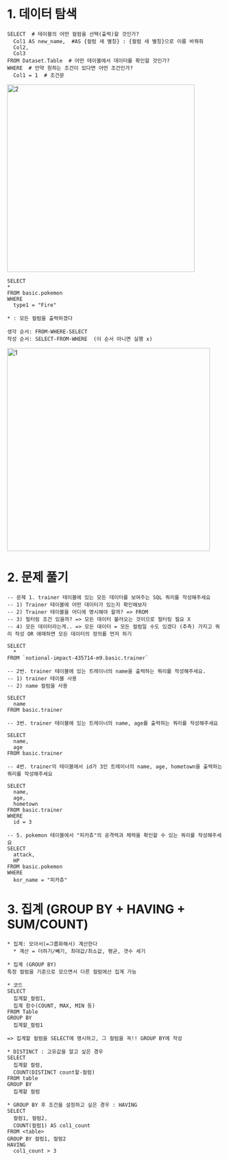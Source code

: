 # 1. 데이터 탐색
```
SELECT  # 테이블의 어떤 컬럼을 선택(출력)할 것인가?
  Col1 AS new_name,  #AS {컬럼 새 별칭} : {컬럼 새 별칭}으로 이름 바꿔줘
  Col2,
  Col3
FROM Dataset.Table  # 어떤 테이블에서 데이터를 확인할 것인가?
WHERE  # 만약 원하는 조건이 있다면 어떤 조건인가?
  Col1 = 1  # 조건문
```

<img width="437" alt="2" src="https://github.com/user-attachments/assets/420e9d82-c256-4bd8-b02f-bbfc47c3cbf2">

```
SELECT
*
FROM basic.pokemon
WHERE
  type1 = "Fire"

* : 모든 컬럼을 출력하겠다
```

```
생각 순서: FROM-WHERE-SELECT
작성 순서: SELECT-FROM-WHERE  (이 순서 아니면 실행 x)
```

<img width="473" alt="1" src="https://github.com/user-attachments/assets/50a76048-0ce5-4e1c-a3a4-79b782ccb11e">

# 2. 문제 풀기
```
-- 문제 1. trainer 테이블에 있는 모든 데이터를 보여주는 SQL 쿼리를 작성해주세요
-- 1) Trainer 테이블에 어떤 데이터가 있는지 확인해보자
-- 2) Trainer 테이블을 어디에 명시해야 할까? => FROM
-- 3) 필터링 조건 있을까? => 모든 데이터 불러오는 것이므로 필터링 필요 X
-- 4) 모든 데이터라는게.. => 모든 데이터 = 모든 컬럼일 수도 있겠다 (추측) 가지고 쿼리 작성 OR 애매하면 모든 데이터의 정의를 먼저 하기

SELECT  
  *
FROM `notional-impact-435714-m9.basic.trainer` 
```

```
-- 2번. trainer 테이블에 있는 트레이너의 name을 출력하는 쿼리를 작성해주세요.
-- 1) trainer 테이블 사용
-- 2) name 컬럼을 사용

SELECT
  name
FROM basic.trainer
```

```
-- 3번. trainer 테이블에 있는 트레이너의 name, age를 출력하는 쿼리를 작성해주세요

SELECT
  name,
  age
FROM basic.trainer
```

```
-- 4번. trainer의 테이블에서 id가 3인 트레이너의 name, age, hometown을 출력하는 쿼리를 작성해주세요

SELECT
  name,
  age,
  hometown
FROM basic.trainer
WHERE 
  id = 3
```

```
-- 5. pokemon 테이블에서 "피카츄"의 공격력과 체력을 확인할 수 있는 쿼리를 작성해주세요
SELECT
  attack,
  HP
FROM basic.pokemon
WHERE
  kor_name = "피카츄"
```

# 3. 집계 (GROUP BY + HAVING + SUM/COUNT)
```
* 집계: 모아서(=그룹화해서) 계산한다
  * 계산 = 더하기/빼기, 최대값/최소값, 평균, 갯수 세기

* 집계 (GROUP BY)
특정 컬럼을 기준으로 모으면서 다른 컬럼에선 집계 가능

* 코드
SELECT
  집계할_컬럼1,
  집계 함수(COUNT, MAX, MIN 등)
FROM Table
GROUP BY
  집계할_컬럼1

=> 집계할 컬럼을 SELECT에 명시하고, 그 컬럼을 꼭!! GROUP BY에 작성

```


```
* DISTINCT : 고유값을 알고 싶은 경우
SELECT
  집계할 컬럼,
  COUNT(DISTINCT count할-컬럼)
FROM table
GROUP BY
  집계할 컬럼
```

```
* GROUP BY 후 조건을 설정하고 싶은 경우 : HAVING
SELECT
  컬럼1, 컬럼2,
  COUNT(컬럼1) AS col1_count
FROM <table>
GROUP BY 컬럼1, 컬럼2
HAVING
  col1_count > 3
```
